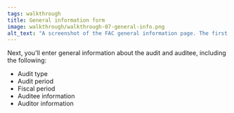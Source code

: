 ```yaml
---
tags: walkthrough
title: General information form
image: walkthrough/walkthrough-07-general-info.png
alt_text: "A screenshot of the FAC general information page. The first three sections are visible. From top to bottom, they read: Fiscal Period, Type of audit, Audit period."
---
```


Next, you'll enter general information about the audit and auditee, including the following:

* Audit type
* Audit period
* Fiscal period
* Auditee information
* Auditor information
